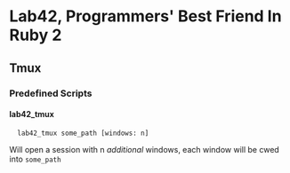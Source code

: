 # Lab42, Programmers' Best Friend In Ruby 2

## Tmux

### Predefined Scripts

#### lab42\_tmux

```
  lab42_tmux some_path [windows: n]
```

Will open a session with n *additional* windows, each window will be cwed into `some_path`
